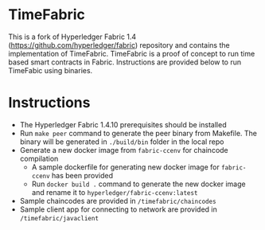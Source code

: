 
# TimeFabric
This is a fork of Hyperledger Fabric 1.4 (https://github.com/hyperledger/fabric) repository and contains the implementation of TimeFabric.
TimeFabric is a proof of concept to run time based smart contracts in Fabric. Instructions are provided below to run TimeFabic using binaries.


# Instructions 

- The Hyperledger Fabric 1.4.10 prerequisites should be installed
- Run `make peer` command to generate the peer binary from Makefile. The binary will be generated in `./build/bin` folder in the local repo
- Generate a new docker image from `fabric-ccenv` for chaincode compilation
	- A sample dockerfile for generating new docker image for `fabric-ccenv` has been provided
	- Run `docker build .` command to generate the new docker image and rename it to `hyperledger/fabric-ccenv:latest`
- Sample chaincodes are provided in `/timefabric/chaincodes`
- Sample client app for connecting to network are provided in `/timefabric/javaclient` 


